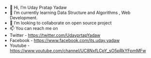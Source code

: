 - 👋 Hi, I’m Uday Pratap Yadaw
- 🌱 I’m currently learning Data Structure and Algorithms , Web Development. 
- 💞️ I’m looking to collaborate on open source project
- 📫 You can reach me on
- Twitter - https://twitter.com/UdayprtapYadaw
- Facebook - https://www.facebook.com/its.uday.yadaw
- Youtube - https://www.youtube.com/channel/UC8NxfLCpY_sO5pRkYFpmMFw

<!---
VoidUday/VoidUday is a ✨ special ✨ repository because its `README.md` (this file) appears on your GitHub profile.
You can click the Preview link to take a look at your changes.
--->
